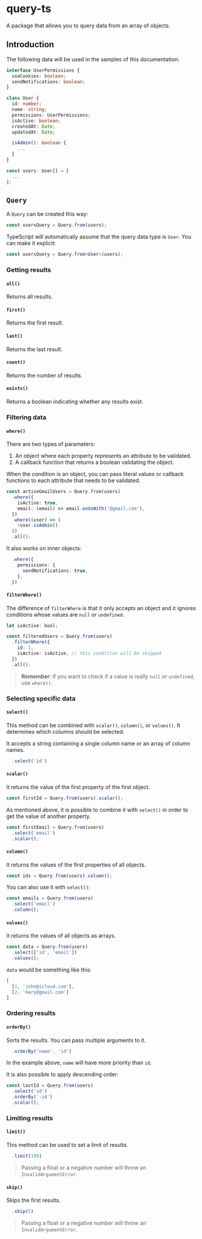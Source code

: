 # query-ts

A package that allows you to query data from an array of objects.

## Introduction

The following data will be used in the samples of this documentation:

```ts
interface UserPermissions {
  useCookies: boolean;
  sendNotifications: boolean;
}

class User {
  id: number;
  name: string;
  permissions: UserPermissions;
  isActive: boolean;
  createdAt: Date;
  updatedAt: Date;

  isAdmin(): boolean {
    ...
  }
}

const users: User[] = [
  ...
];
```

## `Query`

A `Query` can be created this way:

```ts
const usersQuery = Query.from(users);
```

TypeScript will automatically assume that the query data type is `User`. You can make it explicit:

```ts
const usersQuery = Query.from<User>(users);
```

### Getting results

#### `all()`

Returns all results.

#### `first()`

Returns the first result.

#### `last()`

Returns the last result.

#### `count()`

Returns the number of results.

#### `exists()`

Returns a boolean indicating whether any results exist.

### Filtering data

#### `where()`

There are two types of parameters:

1. An object where each property represents an attribute to be validated.
2. A callback function that returns a boolean validating the object.

When the condition is an object, you can pass literal values or callback functions to each attribute that needs to be validated.

```ts
const activeGmailUsers = Query.from(users)
  .where({
    isActive: true,
    email: (email) => email.endsWith('@gmail.com'),
  })
  .where((user) => (
    !user.isAdmin()
  ))
  .all();
```

It also works on inner objects:

```ts
  .where({
    permissions: {
      sendNotifications: true,
    },
  })
```

#### `filterWhere()`

The difference of `filterWhere` is that it only accepts an object and it ignores conditions whose values are `null` or `undefined`.

```ts
let isActive: bool;

const filteredUsers = Query.from(users)
  .filterWhere({
    id: 1,
    isActive: isActive, // this condition will be skipped
  })
  .all();
```

>**Remember**: if you want to check if a value is really `null` or `undefined`, use `where()`.

### Selecting specific data

#### `select()`

This method can be combined with `scalar()`, `column()`, or `values()`. It determines which columns should be selected.

It accepts a string containing a single column name or an array of column names.

```ts
  .select('id')
```

#### `scalar()`

It returns the value of the first property of the first object.

```ts
const firstId = Query.from(users).scalar();
```

As mentioned above, it is possible to combine it with `select()` in order to get the value of another property.

```ts
const firstEmail = Query.from(users)
  .select('email')
  .scalar();
```

#### `column()`

It returns the values of the first properties of all objects.

```ts
const ids = Query.from(users).column();
```

You can also use it with `select()`:

```ts
const emails = Query.from(users)
  .select('email')
  .column();
```

#### `values()`

It returns the values of all objects as arrays.

```ts
const data = Query.from(users)
  .select(['id', 'email'])
  .values();
```

`data` would be something like this:

```ts
[
  [1, 'john@icloud.com'],
  [2, 'mary@gmail.com']
]
```

### Ordering results

#### `orderBy()`

Sorts the results. You can pass multiple arguments to it.

```ts
  .orderBy('name', 'id')
```

In the example above, `name` will have more priority than `id`.

It is also possible to apply descending order:

```ts
const lastId = Query.from(users)
  .select('id')
  .orderBy('-id')
  .scalar();
```

### Limiting results

#### `limit()`

This method can be used to set a limit of results.

```ts
  .limit(100)
```

>Passing a float or a negative number will throw an `InvalidArgumentError`.

#### `skip()`

Skips the first results.

```ts
  .skip(5)
```

>Passing a float or a negative number will throw an `InvalidArgumentError`.